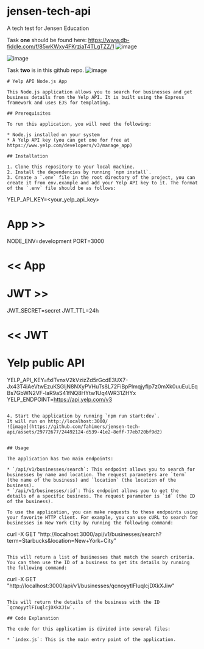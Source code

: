 # jensen-tech-api
A tech test for Jensen Education

Task **one** should be found here: 
https://www.db-fiddle.com/f/85wKWxy4FKrziaT4TLgTZZ/1
![image](https://github.com/fahimers/jensen-tech-api/assets/29772677/63d4a081-f803-46f5-b5c2-7e9943933333)

![image](https://github.com/fahimers/jensen-tech-api/assets/29772677/76014569-3652-49d5-ac5e-93c3fbd8c0ef)



Task **two** is in this github repo.
![image](https://github.com/fahimers/jensen-tech-api/assets/29772677/b181989f-ea43-4bd8-83af-193fadf2dd14)

```
# Yelp API Node.js App

This Node.js application allows you to search for businesses and get business details from the Yelp API. It is built using the Express framework and uses EJS for templating.

## Prerequisites

To run this application, you will need the following:

* Node.js installed on your system
* A Yelp API key (you can get one for free at https://www.yelp.com/developers/v3/manage_app)

## Installation

1. Clone this repository to your local machine.
2. Install the dependencies by running `npm install`.
3. Create a `.env` file in the root directory of the project, you can create it from env.example and add your Yelp API key to it. The format of the `.env` file should be as follows:

```
YELP_API_KEY=<your_yelp_api_key>

# App >>
NODE_ENV=development
PORT=3000
# << App

# JWT >>
JWT_SECRET=secret
JWT_TTL=24h
# << JWT

# Yelp public API
YELP_API_KEY=fxITvnxV2kVzizZd5rGcdE3UX7-Jx43T4iAeVtwEzuKSGljN8NXyPVHuTs8L72FiBpPlmqjyflp7z0mXk0uuEuLEqBs7GbWN2VF-laR9aS41fNQ8HYtw1Uq4WR31ZHYx
YELP_ENDPOINT=https://api.yelp.com/v3
```

4. Start the application by running `npm run start:dev`.
It will run on http://localhost:3000/
![image](https://github.com/fahimers/jensen-tech-api/assets/29772677/24492124-d539-41e2-8eff-77eb720bf9d2)


## Usage

The application has two main endpoints:

* `/api/v1/businesses/search`: This endpoint allows you to search for businesses by name and location. The request parameters are `term` (the name of the business) and `location` (the location of the business).
* `/api/v1/businesses/:id`: This endpoint allows you to get the details of a specific business. The request parameter is `id` (the ID of the business).

To use the application, you can make requests to these endpoints using your favorite HTTP client. For example, you can use cURL to search for businesses in New York City by running the following command:

```
curl -X GET "http://localhost:3000/api/v1/businesses/search?term=Starbucks&location=New+York+City"
```

This will return a list of businesses that match the search criteria. You can then use the ID of a business to get its details by running the following command:

```
curl -X GET "http://localhost:3000/api/v1/businesses/qcnoyytlFIuqlcjDXkXJiw"
```

This will return the details of the business with the ID `qcnoyytlFIuqlcjDXkXJiw`.

## Code Explanation

The code for this application is divided into several files:

* `index.js`: This is the main entry point of the application.
